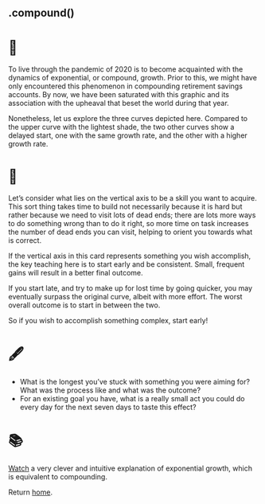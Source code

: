 ## .compound()

# 🔬

To live through the pandemic of 2020 is to become acquainted with the dynamics of exponential, or compound, growth. Prior to this, we might have only encountered this phenomenon in compounding retirement savings accounts. By now, we have been saturated with this graphic and its association with the upheaval that beset the world during that year. 

Nonetheless, let us explore the three curves depicted here. Compared to the upper curve with the lightest shade, the two other curves show a delayed start, one with the same growth rate, and the other with a higher growth rate.

# 🧩

Let’s consider what lies on the vertical axis to be a skill you want to acquire. This sort thing takes time to build not necessarily because it is hard but rather because we need to visit lots of dead ends; there are lots more ways to do something wrong than to do it right, so more time on task increases the number of dead ends you can visit, helping to orient you towards what is correct.

If the vertical axis in this card represents something you wish accomplish, the key teaching here is to start early and be consistent. Small, frequent gains will result in a better final outcome.

If you start late, and try to make up for lost time by going quicker, you may eventually surpass the original curve, albeit with more effort. The worst overall outcome is to start in between the two. 

So if you wish to accomplish something complex, start early!

# 🖋️

- What is the longest you’ve stuck with something you were aiming for? What was the process like and what was the outcome? 
- For an existing goal you have, what is a really small act you could do every day for the next seven days to taste this effect?

# 📚

[Watch](https://www.youtube.com/watch?v=1_SwKG4Zt60) a very clever and intuitive explanation of exponential growth, which is equivalent to compounding. 

Return [home](../index.md).
